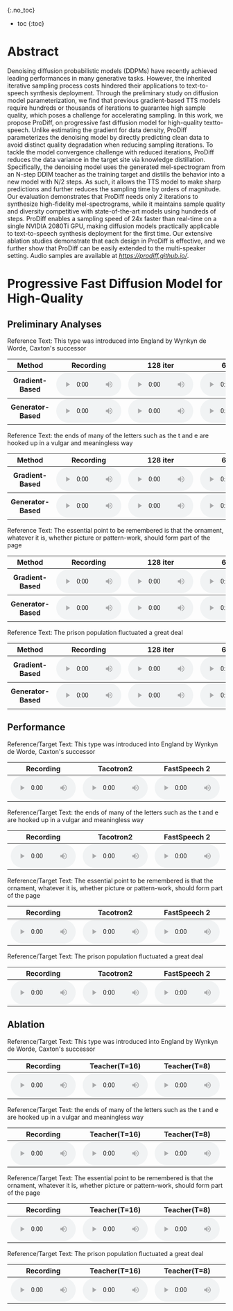 


{:.no_toc}
* toc
{:toc}



# Abstract
Denoising diffusion probabilistic models (DDPMs) have recently achieved leading performances in many generative tasks. However,
the inherited iterative sampling process costs hindered their applications to text-to-speech synthesis deployment. Through the
preliminary study on diffusion model parameterization, we find that previous gradient-based TTS models require hundreds or thousands of iterations to guarantee high sample quality, which poses a challenge for accelerating sampling. In this work, we propose ProDiff, on progressive fast diffusion model for high-quality textto-speech. Unlike estimating the gradient for data density, ProDiff parameterizes the denoising model by directly predicting clean data to avoid distinct quality degradation when reducing sampling iterations. To tackle the model convergence challenge with reduced iterations, ProDiff reduces the data variance in the target site via knowledge distillation. Specifically, the denoising model uses the
generated mel-spectrogram from an N-step DDIM teacher as the
training target and distills the behavior into a new model with N/2
steps. As such, it allows the TTS model to make sharp predictions
and further reduces the sampling time by orders of magnitude. Our
evaluation demonstrates that ProDiff needs only 2 iterations to synthesize high-fidelity mel-spectrograms, while it maintains sample
quality and diversity competitive with state-of-the-art models using
hundreds of steps. ProDiff enables a sampling speed of 24x faster
than real-time on a single NVIDIA 2080Ti GPU, making diffusion
models practically applicable to text-to-speech synthesis deployment for the first time. Our extensive ablation studies demonstrate
that each design in ProDiff is effective, and we further show that
ProDiff can be easily extended to the multi-speaker setting.
Audio samples are available at <a href="https://prodiff.github.io/"><i>https://prodiff.github.io/</i></a>.


# Progressive Fast Diffusion Model for High-Quality
## Preliminary Analyses


<ruby>Reference Text: This type was introduced into England by Wynkyn de Worde, Caxton's successor</ruby>
<table>
    <thead>
    <th style="text-align: center">Method</th>
    <th style="text-align: center">Recording</th>
    <th style="text-align: center">128 iter</th>
    <th style="text-align: center">64 iter</th>
    <th style="text-align: center">32 iter</th>
    <th style="text-align: center">16 iter</th>
    <th style="text-align: center">8 iter</th>
    <th style="text-align: center">4 iter</th>
    <th style="text-align: center">2 iter</th>
    <!-- <th style="text-align: center">FB MelGAN</th>
    <th style="text-align: center">NSF</th>
    <th style="text-align: center">SingGAN</th> -->
    </thead>
    <tbody>
        <tr>
            <th>Gradient-Based</th>
            <td style="text-align: center"><audio controls style="width: 150px;"><source src="wav_for_demo/table3/GT/[000000][LJ001-0069][G].wav" type="audio/wav"></audio></td>
            <td style="text-align: center"><audio controls style="width: 150px;"><source src="wav_for_demo/table1/Score-128/[000000][LJ001-0069][P].wav" type="audio/wav"></audio></td>
            <td style="text-align: center"><audio controls style="width: 150px;"><source src="wav_for_demo/table1/Score-64/[000000][LJ001-0069][P].wav" type="audio/wav"></audio></td>
            <td style="text-align: center"><audio controls style="width: 150px;"><source src="wav_for_demo/table1/Score-32/[000000][LJ001-0069][P].wav" type="audio/wav"></audio></td>
            <td style="text-align: center"><audio controls style="width: 150px;"><source src="wav_for_demo/table1/Score-16/[000000][LJ001-0069][P].wav" type="audio/wav"></audio></td>
            <td style="text-align: center"><audio controls style="width: 150px;"><source src="wav_for_demo/table1/Score-8/[000000][LJ001-0069][P].wav" type="audio/wav"></audio></td>
            <td style="text-align: center"><audio controls style="width: 150px;"><source src="wav_for_demo/table1/Score-4/[000000][LJ001-0069][P].wav" type="audio/wav"></audio></td>
            <td style="text-align: center"><audio controls style="width: 150px;"><source src="wav_for_demo/table1/Score-2/[000000][LJ001-0069][P].wav" type="audio/wav"></audio></td>
        </tr>
    </tbody>
    <tbody>
        <tr>
            <th>Generator-Based</th>
            <td style="text-align: center"><audio controls style="width: 150px;"><source src="wav_for_demo/table3/GT/[000000][LJ001-0069][G].wav" type="audio/wav"></audio></td>
            <td style="text-align: center"><audio controls style="width: 150px;"><source src="wav_for_demo/table1/Generator-128/[000000][LJ001-0069][P].wav" type="audio/wav"></audio></td>
            <td style="text-align: center"><audio controls style="width: 150px;"><source src="wav_for_demo/table1/Generator-64/[000000][LJ001-0069][P].wav" type="audio/wav"></audio></td>
            <td style="text-align: center"><audio controls style="width: 150px;"><source src="wav_for_demo/table1/Generator-32/[000000][LJ001-0069][P].wav" type="audio/wav"></audio></td>
            <td style="text-align: center"><audio controls style="width: 150px;"><source src="wav_for_demo/table1/Generator-16/[000000][LJ001-0069][P].wav" type="audio/wav"></audio></td>
            <td style="text-align: center"><audio controls style="width: 150px;"><source src="wav_for_demo/table1/Generator-8/[000000][LJ001-0069][P].wav" type="audio/wav"></audio></td>
            <td style="text-align: center"><audio controls style="width: 150px;"><source src="wav_for_demo/table1/Generator-4/[000000][LJ001-0069][P].wav" type="audio/wav"></audio></td>
            <td style="text-align: center"><audio controls style="width: 150px;"><source src="wav_for_demo/table1/Generator-2/[000000][LJ001-0069][P].wav" type="audio/wav"></audio></td>
        </tr>
    </tbody>
    
</table>

<ruby></ruby>Reference Text: the ends of many of the letters such as the t and e are hooked up in a vulgar and meaningless way</ruby>
<table>
    <thead>
    <th style="text-align: center">Method</th>
    <th style="text-align: center">Recording</th>
    <th style="text-align: center">128 iter</th>
    <th style="text-align: center">64 iter</th>
    <th style="text-align: center">32 iter</th>
    <th style="text-align: center">16 iter</th>
    <th style="text-align: center">8 iter</th>
    <th style="text-align: center">4 iter</th>
    <th style="text-align: center">2 iter</th>
    <!-- <th style="text-align: center">FB MelGAN</th>
    <th style="text-align: center">NSF</th>
    <th style="text-align: center">SingGAN</th> -->
    </thead>
    <tbody>
        <tr>
            <th>Gradient-Based</th>
            <td style="text-align: center"><audio controls style="width: 150px;"><source src="wav_for_demo/table1/GT/[000004][LJ001-0111][G].wav" type="audio/wav"></audio></td>
            <td style="text-align: center"><audio controls style="width: 150px;"><source src="wav_for_demo/table1/Score-128/[000004][LJ001-0111][P].wav" type="audio/wav"></audio></td>
            <td style="text-align: center"><audio controls style="width: 150px;"><source src="wav_for_demo/table1/Score-64/[000004][LJ001-0111][P].wav" type="audio/wav"></audio></td>
            <td style="text-align: center"><audio controls style="width: 150px;"><source src="wav_for_demo/table1/Score-32/[000004][LJ001-0111][P].wav" type="audio/wav"></audio></td>
            <td style="text-align: center"><audio controls style="width: 150px;"><source src="wav_for_demo/table1/Score-16/[000004][LJ001-0111][P].wav" type="audio/wav"></audio></td>
            <td style="text-align: center"><audio controls style="width: 150px;"><source src="wav_for_demo/table1/Score-8/[000004][LJ001-0111][P].wav" type="audio/wav"></audio></td>
            <td style="text-align: center"><audio controls style="width: 150px;"><source src="wav_for_demo/table1/Score-4/[000004][LJ001-0111][P].wav" type="audio/wav"></audio></td>
            <td style="text-align: center"><audio controls style="width: 150px;"><source src="wav_for_demo/table1/Score-2/[000004][LJ001-0111][P].wav" type="audio/wav"></audio></td>
        </tr>
    </tbody>
    <tbody>
        <tr>
            <th>Generator-Based</th>
            <td style="text-align: center"><audio controls style="width: 150px;"><source src="wav_for_demo/table3/GT/[000004][LJ001-0111][G].wav" type="audio/wav"></audio></td>
            <td style="text-align: center"><audio controls style="width: 150px;"><source src="wav_for_demo/table1/Generator-128/[000004][LJ001-0111][P].wav" type="audio/wav"></audio></td>
            <td style="text-align: center"><audio controls style="width: 150px;"><source src="wav_for_demo/table1/Generator-64/[000004][LJ001-0111][P].wav" type="audio/wav"></audio></td>
            <td style="text-align: center"><audio controls style="width: 150px;"><source src="wav_for_demo/table1/Generator-32/[000004][LJ001-0111][P].wav" type="audio/wav"></audio></td>
            <td style="text-align: center"><audio controls style="width: 150px;"><source src="wav_for_demo/table1/Generator-16/[000004][LJ001-0111][P].wav" type="audio/wav"></audio></td>
            <td style="text-align: center"><audio controls style="width: 150px;"><source src="wav_for_demo/table1/Generator-8/[000004][LJ001-0111][P].wav" type="audio/wav"></audio></td>
            <td style="text-align: center"><audio controls style="width: 150px;"><source src="wav_for_demo/table1/Generator-4/[000004][LJ001-0111][P].wav" type="audio/wav"></audio></td>
            <td style="text-align: center"><audio controls style="width: 150px;"><source src="wav_for_demo/table1/Generator-2/[000004][LJ001-0111][P].wav" type="audio/wav"></audio></td>
        </tr>
    </tbody>
    
</table>

<ruby>Reference Text: The essential point to be remembered is that the ornament, whatever it is, whether picture or pattern-work, should form part of the page</ruby>
<table>
    <thead>
    <th style="text-align: center">Method</th>
    <th style="text-align: center">Recording</th>
    <th style="text-align: center">128 iter</th>
    <th style="text-align: center">64 iter</th>
    <th style="text-align: center">32 iter</th>
    <th style="text-align: center">16 iter</th>
    <th style="text-align: center">8 iter</th>
    <th style="text-align: center">4 iter</th>
    <th style="text-align: center">2 iter</th>
    <!-- <th style="text-align: center">FB MelGAN</th>
    <th style="text-align: center">NSF</th>
    <th style="text-align: center">SingGAN</th> -->
    </thead>
    <tbody>
        <tr>
            <th>Gradient-Based</th>
            <td style="text-align: center"><audio controls style="width: 150px;"><source src="wav_for_demo/table1/GT/[000005][LJ001-0173][G].wav" type="audio/wav"></audio></td>
            <td style="text-align: center"><audio controls style="width: 150px;"><source src="wav_for_demo/table1/Score-128/[000005][LJ001-0173][P].wav" type="audio/wav"></audio></td>
            <td style="text-align: center"><audio controls style="width: 150px;"><source src="wav_for_demo/table1/Score-64/[000005][LJ001-0173][P].wav" type="audio/wav"></audio></td>
            <td style="text-align: center"><audio controls style="width: 150px;"><source src="wav_for_demo/table1/Score-32/[000005][LJ001-0173][P].wav" type="audio/wav"></audio></td>
            <td style="text-align: center"><audio controls style="width: 150px;"><source src="wav_for_demo/table1/Score-16/[000005][LJ001-0173][P].wav" type="audio/wav"></audio></td>
            <td style="text-align: center"><audio controls style="width: 150px;"><source src="wav_for_demo/table1/Score-8/[000005][LJ001-0173][P].wav" type="audio/wav"></audio></td>
            <td style="text-align: center"><audio controls style="width: 150px;"><source src="wav_for_demo/table1/Score-4/[000005][LJ001-0173][P].wav" type="audio/wav"></audio></td>
            <td style="text-align: center"><audio controls style="width: 150px;"><source src="wav_for_demo/table1/Score-2/[000005][LJ001-0173][P].wav" type="audio/wav"></audio></td>
        </tr>
    </tbody>
    <tbody>
        <tr>
            <th>Generator-Based</th>
            <td style="text-align: center"><audio controls style="width: 150px;"><source src="wav_for_demo/table3/GT/[000005][LJ001-0173][G].wav" type="audio/wav"></audio></td>
            <td style="text-align: center"><audio controls style="width: 150px;"><source src="wav_for_demo/table1/Generator-128/[000005][LJ001-0173][P].wav" type="audio/wav"></audio></td>
            <td style="text-align: center"><audio controls style="width: 150px;"><source src="wav_for_demo/table1/Generator-64/[000005][LJ001-0173][P].wav" type="audio/wav"></audio></td>
            <td style="text-align: center"><audio controls style="width: 150px;"><source src="wav_for_demo/table1/Generator-32/[000005][LJ001-0173][P].wav" type="audio/wav"></audio></td>
            <td style="text-align: center"><audio controls style="width: 150px;"><source src="wav_for_demo/table1/Generator-16/[000005][LJ001-0173][P].wav" type="audio/wav"></audio></td>
            <td style="text-align: center"><audio controls style="width: 150px;"><source src="wav_for_demo/table1/Generator-8/[000005][LJ001-0173][P].wav" type="audio/wav"></audio></td>
            <td style="text-align: center"><audio controls style="width: 150px;"><source src="wav_for_demo/table1/Generator-4/[000005][LJ001-0173][P].wav" type="audio/wav"></audio></td>
            <td style="text-align: center"><audio controls style="width: 150px;"><source src="wav_for_demo/table1/Generator-2/[000005][LJ001-0173][P].wav" type="audio/wav"></audio></td>
        </tr>
    </tbody>
    
</table>

<ruby>Reference Text: The prison population fluctuated a great deal</ruby>
<table>
    <thead>
    <th style="text-align: center">Method</th>
    <th style="text-align: center">Recording</th>
    <th style="text-align: center">128 iter</th>
    <th style="text-align: center">64 iter</th>
    <th style="text-align: center">32 iter</th>
    <th style="text-align: center">16 iter</th>
    <th style="text-align: center">8 iter</th>
    <th style="text-align: center">4 iter</th>
    <th style="text-align: center">2 iter</th>
    <!-- <th style="text-align: center">FB MelGAN</th>
    <th style="text-align: center">NSF</th>
    <th style="text-align: center">SingGAN</th> -->
    </thead>
    <tbody>
        <tr>
            <th>Gradient-Based</th>
            <td style="text-align: center"><audio controls style="width: 150px;"><source src="wav_for_demo/table1/GT/[000006][LJ002-0005][G].wav" type="audio/wav"></audio></td>
            <td style="text-align: center"><audio controls style="width: 150px;"><source src="wav_for_demo/table1/Score-128/[000006][LJ002-0005][P].wav" type="audio/wav"></audio></td>
            <td style="text-align: center"><audio controls style="width: 150px;"><source src="wav_for_demo/table1/Score-64/[000006][LJ002-0005][P].wav" type="audio/wav"></audio></td>
            <td style="text-align: center"><audio controls style="width: 150px;"><source src="wav_for_demo/table1/Score-32/[000006][LJ002-0005][P].wav" type="audio/wav"></audio></td>
            <td style="text-align: center"><audio controls style="width: 150px;"><source src="wav_for_demo/table1/Score-16/[000006][LJ002-0005][P].wav" type="audio/wav"></audio></td>
            <td style="text-align: center"><audio controls style="width: 150px;"><source src="wav_for_demo/table1/Score-8/[000006][LJ002-0005][P].wav" type="audio/wav"></audio></td>
            <td style="text-align: center"><audio controls style="width: 150px;"><source src="wav_for_demo/table1/Score-4/[000006][LJ002-0005][P].wav" type="audio/wav"></audio></td>
            <td style="text-align: center"><audio controls style="width: 150px;"><source src="wav_for_demo/table1/Score-2/[000006][LJ002-0005][P].wav" type="audio/wav"></audio></td>
        </tr>
    </tbody>
    <tbody>
        <tr>
            <th>Generator-Based</th>
            <td style="text-align: center"><audio controls style="width: 150px;"><source src="wav_for_demo/table3/GT/[000006][LJ002-0005][G].wav" type="audio/wav"></audio></td>
            <td style="text-align: center"><audio controls style="width: 150px;"><source src="wav_for_demo/table1/Generator-128/[000006][LJ002-0005][P].wav" type="audio/wav"></audio></td>
            <td style="text-align: center"><audio controls style="width: 150px;"><source src="wav_for_demo/table1/Generator-64/[000006][LJ002-0005][P].wav" type="audio/wav"></audio></td>
            <td style="text-align: center"><audio controls style="width: 150px;"><source src="wav_for_demo/table1/Generator-32/[000006][LJ002-0005][P].wav" type="audio/wav"></audio></td>
            <td style="text-align: center"><audio controls style="width: 150px;"><source src="wav_for_demo/table1/Generator-16/[000006][LJ002-0005][P].wav" type="audio/wav"></audio></td>
            <td style="text-align: center"><audio controls style="width: 150px;"><source src="wav_for_demo/table1/Generator-8/[000006][LJ002-0005][P].wav" type="audio/wav"></audio></td>
            <td style="text-align: center"><audio controls style="width: 150px;"><source src="wav_for_demo/table1/Generator-4/[000006][LJ002-0005][P].wav" type="audio/wav"></audio></td>
            <td style="text-align: center"><audio controls style="width: 150px;"><source src="wav_for_demo/table1/Generator-2/[000006][LJ002-0005][P].wav" type="audio/wav"></audio></td>
        </tr>
    </tbody>
    
</table>

## Performance

<ruby>Reference/Target Text: This type was introduced into England by Wynkyn de Worde, Caxton's successor</ruby>
<table>
	<thead>
		<tr>
			<th style="text-align: center">Recording</th>
            <th style="text-align: center">Tacotron2</th>
            <th style="text-align: center">FastSpeech 2</th>
            <th style="text-align: center">GANSpeech</th>
            <th style="text-align: center">Glow-TTS</th>
            <th style="text-align: center">Grad-TTS</th>
            <th style="text-align: center">DiffSpeech</th>
            <th style="text-align: center">ProDiff Teacher</th>
            <th style="text-align: center">ProDiff</th>
		</tr>
	</thead>
	<tbody>
		<tr>
			<td style="text-align: center"><audio controls style="width: 150px;"><source src="wav_for_demo/table2/GT/[000000][LJ001-0069][G].wav" type="audio/wav"></audio></td>
            <td style="text-align: center"><audio controls style="width: 150px;"><source src="wav_for_demo/table2/Tacotron 2/[000000][LJ001-0069][P].wav" type="audio/wav"></audio></td>
            <td style="text-align: center"><audio controls style="width: 150px;"><source src="wav_for_demo/table2/FastSpeech 2/[000000][LJ001-0069][P].wav" type="audio/wav"></audio></td>
            <td style="text-align: center"><audio controls style="width: 150px;"><source src="wav_for_demo/table2/GanSpeech/[000000][LJ001-0069][P].wav" type="audio/wav"></audio></td>
            <td style="text-align: center"><audio controls style="width: 150px;"><source src="wav_for_demo/table2/Glow-TTS/[000000][LJ001-0069][P].wav" type="audio/wav"></audio></td>
            <td style="text-align: center"><audio controls style="width: 150px;"><source src="wav_for_demo/table2/Grad-TTS/[000000][LJ001-0069][P].wav" type="audio/wav"></audio></td>
            <td style="text-align: center"><audio controls style="width: 150px;"><source src="wav_for_demo/table2/DiffSpeech/[000000][LJ001-0069][P].wav" type="audio/wav"></audio></td>
            <td style="text-align: center"><audio controls style="width: 150px;"><source src="wav_for_demo/table2/ProDiff Teacher/[000000][LJ001-0069][P].wav" type="audio/wav"></audio></td>
            <td style="text-align: center"><audio controls style="width: 150px;"><source src="wav_for_demo/table2/ProDiff/[000000][LJ001-0069][P].wav" type="audio/wav"></audio></td>
		</tr>
	</tbody>
</table>

<ruby>Reference/Target Text: the ends of many of the letters such as the t and e are hooked up in a vulgar and meaningless way</ruby>
<table>
	<thead>
		<tr>
			<th style="text-align: center">Recording</th>
            <th style="text-align: center">Tacotron2</th>
            <th style="text-align: center">FastSpeech 2</th>
            <th style="text-align: center">GANSpeech</th>
            <th style="text-align: center">Glow-TTS</th>
            <th style="text-align: center">Grad-TTS</th>
            <th style="text-align: center">DiffSpeech</th>
            <th style="text-align: center">ProDiff Teacher</th>
            <th style="text-align: center">ProDiff</th>
		</tr>
	</thead>
	<tbody>
		<tr>
			<td style="text-align: center"><audio controls style="width: 150px;"><source src="wav_for_demo/table2/GT/[000004][LJ001-0111][G].wav" type="audio/wav"></audio></td>
            <td style="text-align: center"><audio controls style="width: 150px;"><source src="wav_for_demo/table2/Tacotron 2/[000004][LJ001-0111][P].wav" type="audio/wav"></audio></td>
            <td style="text-align: center"><audio controls style="width: 150px;"><source src="wav_for_demo/table2/FastSpeech 2/[000004][LJ001-0111][P].wav" type="audio/wav"></audio></td>
            <td style="text-align: center"><audio controls style="width: 150px;"><source src="wav_for_demo/table2/GanSpeech/[000004][LJ001-0111][P].wav" type="audio/wav"></audio></td>
            <td style="text-align: center"><audio controls style="width: 150px;"><source src="wav_for_demo/table2/Glow-TTS/[000004][LJ001-0111][P].wav" type="audio/wav"></audio></td>
            <td style="text-align: center"><audio controls style="width: 150px;"><source src="wav_for_demo/table2/Grad-TTS/[000004][LJ001-0111][P].wav" type="audio/wav"></audio></td>
            <td style="text-align: center"><audio controls style="width: 150px;"><source src="wav_for_demo/table2/DiffSpeech/[000004][LJ001-0111][P].wav" type="audio/wav"></audio></td>
            <td style="text-align: center"><audio controls style="width: 150px;"><source src="wav_for_demo/table2/ProDiff Teacher/[000004][LJ001-0111][P].wav" type="audio/wav"></audio></td>
            <td style="text-align: center"><audio controls style="width: 150px;"><source src="wav_for_demo/table2/ProDiff/[000004][LJ001-0111][P].wav" type="audio/wav"></audio></td>
		</tr>
	</tbody>
</table>

<ruby>Reference/Target Text: The essential point to be remembered is that the ornament, whatever it is, whether picture or pattern-work, should form part of the page</ruby>
<table>
	<thead>
		<tr>
			<th style="text-align: center">Recording</th>
            <th style="text-align: center">Tacotron2</th>
            <th style="text-align: center">FastSpeech 2</th>
            <th style="text-align: center">GANSpeech</th>
            <th style="text-align: center">Glow-TTS</th>
            <th style="text-align: center">Grad-TTS</th>
            <th style="text-align: center">DiffSpeech</th>
            <th style="text-align: center">ProDiff Teacher</th>
            <th style="text-align: center">ProDiff</th>
		</tr>
	</thead>
	<tbody>
		<tr>
			<td style="text-align: center"><audio controls style="width: 150px;"><source src="wav_for_demo/table2/GT/[000005][LJ001-0173][G].wav" type="audio/wav"></audio></td>
            <td style="text-align: center"><audio controls style="width: 150px;"><source src="wav_for_demo/table2/DiffSpeech/[000005][LJ001-0173][P].wav" type="audio/wav"></audio></td>
            <td style="text-align: center"><audio controls style="width: 150px;"><source src="wav_for_demo/table2/FastSpeech 2/[000005][LJ001-0173][P].wav" type="audio/wav"></audio></td>
            <td style="text-align: center"><audio controls style="width: 150px;"><source src="wav_for_demo/table2/GanSpeech/[000005][LJ001-0173][P].wav" type="audio/wav"></audio></td>
            <td style="text-align: center"><audio controls style="width: 150px;"><source src="wav_for_demo/table2/Glow-TTS/[000005][LJ001-0173][P].wav" type="audio/wav"></audio></td>
            <td style="text-align: center"><audio controls style="width: 150px;"><source src="wav_for_demo/table2/Grad-TTS/[000005][LJ001-0173][P].wav" type="audio/wav"></audio></td>
            <td style="text-align: center"><audio controls style="width: 150px;"><source src="wav_for_demo/table2/DiffSpeech/[000005][LJ001-0173][P].wav" type="audio/wav"></audio></td>
            <td style="text-align: center"><audio controls style="width: 150px;"><source src="wav_for_demo/table2/ProDiff Teacher/[000005][LJ001-0173][P].wav" type="audio/wav"></audio></td>
            <td style="text-align: center"><audio controls style="width: 150px;"><source src="wav_for_demo/table2/ProDiff/[000005][LJ001-0173][P].wav" type="audio/wav"></audio></td>
		</tr>
	</tbody>
</table>

<ruby>Reference/Target Text: The prison population fluctuated a great deal</ruby>
<table>
	<thead>
		<tr>
			<th style="text-align: center">Recording</th>
            <th style="text-align: center">Tacotron2</th>
            <th style="text-align: center">FastSpeech 2</th>
            <th style="text-align: center">GANSpeech</th>
            <th style="text-align: center">Glow-TTS</th>
            <th style="text-align: center">Grad-TTS</th>
            <th style="text-align: center">DiffSpeech</th>
            <th style="text-align: center">ProDiff Teacher</th>
            <th style="text-align: center">ProDiff</th>
		</tr>
	</thead>
	<tbody>
		<tr>
			<td style="text-align: center"><audio controls style="width: 150px;"><source src="wav_for_demo/table2/GT/[000006][LJ002-0005][G].wav" type="audio/wav"></audio></td>
            <td style="text-align: center"><audio controls style="width: 150px;"><source src="wav_for_demo/table2/Tacotron 2/[000006][LJ002-0005][P].wav" type="audio/wav"></audio></td>
            <td style="text-align: center"><audio controls style="width: 150px;"><source src="wav_for_demo/table2/FastSpeech 2/[000006][LJ002-0005][P].wav" type="audio/wav"></audio></td>
            <td style="text-align: center"><audio controls style="width: 150px;"><source src="wav_for_demo/table2/GanSpeech/[000006][LJ002-0005][P].wav" type="audio/wav"></audio></td>
            <td style="text-align: center"><audio controls style="width: 150px;"><source src="wav_for_demo/table2/Glow-TTS/[000006][LJ002-0005][P].wav" type="audio/wav"></audio></td>
            <td style="text-align: center"><audio controls style="width: 150px;"><source src="wav_for_demo/table2/Grad-TTS/[000006][LJ002-0005][P].wav" type="audio/wav"></audio></td>
            <td style="text-align: center"><audio controls style="width: 150px;"><source src="wav_for_demo/table2/DiffSpeech/[000006][LJ002-0005][P].wav" type="audio/wav"></audio></td>
            <td style="text-align: center"><audio controls style="width: 150px;"><source src="wav_for_demo/table2/ProDiff Teacher/[000006][LJ002-0005][P].wav" type="audio/wav"></audio></td>
            <td style="text-align: center"><audio controls style="width: 150px;"><source src="wav_for_demo/table2/ProDiff/[000006][LJ002-0005]][P].wav" type="audio/wav"></audio></td>
		</tr>
	</tbody>
</table>


## Ablation 


<ruby>Reference/Target Text: This type was introduced into England by Wynkyn de Worde, Caxton's successor</ruby>
<table>
	<thead>
		<tr>
			<th style="text-align: center">Recording</th>
            <th style="text-align: center">Teacher(T=16)</th>
            <th style="text-align: center">Teacher(T=8)</th>
            <th style="text-align: center">ProDiff</th>
		</tr>
	</thead>
	<tbody>
		<tr>
			<td style="text-align: center"><audio controls style="width: 150px;"><source src="wav_for_demo/table3/GT/[000000][LJ001-0069][G].wav" type="audio/wav"></audio></td>
            <td style="text-align: center"><audio controls style="width: 150px;"><source src="wav_for_demo/table3/ProDiff-16/[000000][LJ001-0069][P].wav" type="audio/wav"></audio></td>
            <td style="text-align: center"><audio controls style="width: 150px;"><source src="wav_for_demo/table3/ProDiff-8/[000000][LJ001-0069][P].wav" type="audio/wav"></audio></td>
            <td style="text-align: center"><audio controls style="width: 150px;"><source src="wav_for_demo/table3/ProDiff-2/[000000][LJ001-0069][P].wav" type="audio/wav"></audio></td>
		</tr>
	</tbody>
</table>

<ruby>Reference/Target Text: the ends of many of the letters such as the t and e are hooked up in a vulgar and meaningless way</ruby>
<table>
	<thead>
		<tr>
			<th style="text-align: center">Recording</th>
            <th style="text-align: center">Teacher(T=16)</th>
            <th style="text-align: center">Teacher(T=8)</th>
            <th style="text-align: center">ProDiff</th>
		</tr>
	</thead>
	<tbody>
		<tr>
			<td style="text-align: center"><audio controls style="width: 150px;"><source src="wav_for_demo/table3/GT/[000004][LJ001-0111][G].wav" type="audio/wav"></audio></td>
            <td style="text-align: center"><audio controls style="width: 150px;"><source src="wav_for_demo/table3/ProDiff-16/[000004][LJ001-0111][P].wav" type="audio/wav"></audio></td>
            <td style="text-align: center"><audio controls style="width: 150px;"><source src="wav_for_demo/table3/ProDiff-8/[000004][LJ001-0111][P].wav" type="audio/wav"></audio></td>
            <td style="text-align: center"><audio controls style="width: 150px;"><source src="wav_for_demo/table3/ProDiff-2/[000004][LJ001-0111][P].wav" type="audio/wav"></audio></td>
		</tr>
	</tbody>
</table>

<ruby>Reference/Target Text: The essential point to be remembered is that the ornament, whatever it is, whether picture or pattern-work, should form part of the page</ruby>
<table>
	<thead>
		<tr>
			<th style="text-align: center">Recording</th>
            <th style="text-align: center">Teacher(T=16)</th>
            <th style="text-align: center">Teacher(T=8)</th>
            <th style="text-align: center">ProDiff</th>
		</tr>
	</thead>
	<tbody>
		<tr>
			<td style="text-align: center"><audio controls style="width: 150px;"><source src="wav_for_demo/table3/GT/[000005][LJ001-0173][G].wav" type="audio/wav"></audio></td>
            <td style="text-align: center"><audio controls style="width: 150px;"><source src="wav_for_demo/table3/ProDiff-16/[000005][LJ001-0173][P].wav" type="audio/wav"></audio></td>
            <td style="text-align: center"><audio controls style="width: 150px;"><source src="wav_for_demo/table3/ProDiff-8/[000005][LJ001-0173][P].wav" type="audio/wav"></audio></td>
            <td style="text-align: center"><audio controls style="width: 150px;"><source src="wav_for_demo/table3/ProDiff-2/[000005][LJ001-0173][P].wav" type="audio/wav"></audio></td>
		</tr>
	</tbody>
</table>

<ruby>Reference/Target Text: The prison population fluctuated a great deal</ruby>
<table>
	<thead>
		<tr>
			<th style="text-align: center">Recording</th>
            <th style="text-align: center">Teacher(T=16)</th>
            <th style="text-align: center">Teacher(T=8)</th>
            <th style="text-align: center">ProDiff</th>
		</tr>
	</thead>
	<tbody>
		<tr>
            <td style="text-align: center"><audio controls style="width: 150px;"><source src="wav_for_demo/table3/GT/[000006][LJ002-0005][G].wav" type="audio/wav"></audio></td>
            <td style="text-align: center"><audio controls style="width: 150px;"><source src="wav_for_demo/table3/ProDiff-16/[000006][LJ002-0005][P].wav" type="audio/wav"></audio></td>
            <td style="text-align: center"><audio controls style="width: 150px;"><source src="wav_for_demo/table3/ProDiff-8/[000006][LJ002-0005][P].wav" type="audio/wav"></audio></td>
            <td style="text-align: center"><audio controls style="width: 150px;"><source src="wav_for_demo/table3/ProDiff-2/[000006][LJ002-0005][P].wav" type="audio/wav"></audio></td>
		</tr>
	</tbody>
</table>


